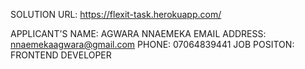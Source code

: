 SOLUTION URL: https://flexit-task.herokuapp.com/

APPLICANT'S NAME: AGWARA NNAEMEKA
EMAIL ADDRESS: nnaemekaagwara@gmail.com
PHONE: 07064839441
JOB POSITON: FRONTEND DEVELOPER
